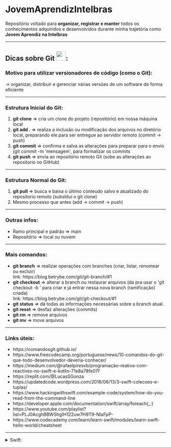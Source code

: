 # JovemAprendizIntelbras
<p> 
  Repositório voltado para <b>organizar, registrar e manter</b> todos os conhecimentos adquiridos e desenvolvidos durante minha trajetória como <b>Jovem Aprendiz na     Intelbras</b>
</p>

<hr>

<h2>Dicas sobre Git <img src='https://git-scm.com/images/logos/downloads/Git-Icon-1788C.svg' width=30px>:</h2>

<h3>Motivo para utilizar versionadores de código (como o Git):</h3>

-> organizar, distribuir e gerenciar várias versões de um software de forma eficiente

<hr>

<h3>Estrutura Inicial do Git:</h1>
<ol>
  <li><b>git clone</b> => cria um clone do projeto (repositório) em nossa máquina local
  <li><b>git add .</b> => realiza a inclusão ou modificação dos arquivos no diretório local, preparando ele para ser entregue ao servidor remoto (commit -> push)
  <li><b>git commit</b> => confirma e salva as alterações para preparar para o envio (git commit -m 'mensagem', para formalizar os commits
  <li><b>git push</b> => envia ao repositório remoto Git (sobe as alterações ao repositorio no GitHub)
</ol>

<hr>

<h3>Estrutura Normal do Git:</h3>
<ol>
  <li><b>git pull</b> => busca e baixa o último conteudo salvo e atualizado do repositorio remoto (substitui o git clone)
  <li>Mesmo processo que antes (add -> commit -> push)
</ol>
<hr>

<h3>Outras infos:</h3>

<ul>
  <li>Ramo principal e padrão => main
  <li>Repositório => local ou nuvem
</ul>

<hr>

<h3>Mais comandos:</h3>
<ul>
  <li><b>git branch</b> => realizar operações com branches (criar, listar, renomear ou excluir)<br>
      link: https://blog.betrybe.com/git/git-branch/#1
  <li><b>git checkout</b> => alterar a branch ou restaurar arquivos (da pra usar o 'git checkout -b <nome branch>' para criar e já entrar nessa nova branch (ramificação) criada)<br>
link: https://blog.betrybe.com/git/git-checkout/#1
  <li><b>git status</b> => dá todas as informações necessárias sobre a branch atual.
  <li><b>git reset</b> => desfaz alterações (commits)
  <li><b>git rm</b> => remove arquivos
  <li><b>git mv</b> => move arquivos
</ul>

<hr>
    
<h3>Links úteis:</h3>
<ul>
  <li>https://comandosgit.github.io/
  <li>https://www.freecodecamp.org/portuguese/news/10-comandos-do-git-que-todo-desenvolvedor-deveria-conhecer/
  <li>https://medium.com/@rafaelpiresvb/programação-reativa-com-reactivex-no-swift-e-kotlin-71e8a78fe07f
  <li>https://replit.com/@LucasSGonza
  <li>https://updatedcode.wordpress.com/2016/06/13/3-swift-colecoes-e-tuplas/
  <li>https://www.hackingwithswift.com/example-code/system/how-do-you-read-from-the-command-line
  <li>https://developer.apple.com/documentation/swift/array/foreach(_:)
  <li>https://www.youtube.com/playlist?list=PLJ0AcghBBWShgIH122uw7H9T9-NIaFpP-
  <li>https://www.codecademy.com/learn/learn-swift/modules/learn-swift-hello-world/cheatsheet
</ul>

<hr>
    
<details>
	<summary>Swift:</summary>

Links:

https://www.codingame.com/playgrounds/66493/swift---variaveis-tipos-tuplas-enumeracoes-e-operadores

https://macmagazine.com.br/post/2015/06/24/quaddro-macmagazine-vamos-aprender-swift/

https://macmagazine.com.br/post/2015/07/01/quaddro-macmagazine-swift-na-pratica-2-operadores/

https://macmagazine.com.br/post/2015/07/08/quaddro-macmagazine-swift-na-pratica-3-string-e-collection-types/

https://tiagoaguiar.co/xcode-shortcuts-teclas-de-atalho#:~:text=cmd%20%2B%20%5B%20%3A%3A%20unindent&text=Um%20bom%20desenvolvedor%20de%20software,atalho%20dentro%20do%20seu%20Xcode

https://www.tutorialspoint.com/swift-program-to-get-input-from-the-user#

https://www.codecademy.com/learn/learn-swift/modules/learn-swift-hello-world/cheatsheet

——————————————————————————————

Características

- tipagem => tipo da variável é definido baseado no 1º valor que ela receber. Uma vez definido o tipo, este não poderá ser modificado

- ' ; ' é opcional

-  "Xcode" => IDE oficial desenvolvida pela apple para desenvolvimento de SWIFT

- readLine() -> funciona quase como o scan.nextLine() do Scanner do Java (utiliza do conceito de opcionais)

- usar { } em métodos

- usar ‘ _ ‘ (underline) significa que o valor não é necessário ser citado. Exemplo:
	for _ in 0…2 { print(‘Ola Mundo’) } —> irá simplesmente realizar o código do loop 3x

	func calcMedia (_ nota1: Double, _ nota2: Double ) { //codigo } —> 
		nesse caso, por padrao as funções em swift utilizam de ‘label’ (tag/identificador) para cada 				parâmetro, ou seja, utlizando o ‘ _ ‘, vc retira a necessidade de, quando for chamar a função, ter que 		colocar as labels (no caso os nomes utilizados, no exemplo citado sendo nota1, nota2)

-  ‘ ?? ‘ —> utiliza-se quando a variável é do tipo opcional, dessa forma, após as ??, coloca-se um valor padrão para a mesma.

	This operator is generally used to provide a default value when an expression or variable produces an 		optional result. for ex:
		let i: Int? = 5
		let j: Int? = nil

		let value1 = i ?? 9 //value1 will be 5 non-optional
		let value2 = j ?? 9 //value2 will be 9 non-optional

	You can chain multiple of these operators as such:
		let value3 = j ?? i ?? 9 //value3 will be 5 non-optional


- Concatenação => print (“Média: “, media) => usar + da erro. O “+” iria concatenar apenas se tudo fosse String.

	Dica: utilizamos “\(valor)” para inserirmos o valor de uma variável ou constante dentro de uma string 		(Interpolação).

——————————————————————————————

Sobre a linguagem

Tipos de variáveis:
* Var => variable variável (valor pode ser alterado)
* Let => variable constante (valor não pode ser alterado)

————

Tipos de Dados:
* Int
* Double
* String
* Boolean
* Character (char) => precisa ser declarado explícitamente (ex => var umChar: Character = “a”);

————

Tipos de declaração:
ex: 
* let num; —> num = 1
* let num = 1;
* let num: Int = 2; 

————

Conversão de dados (type casting):
* Sintaxe: tipoDado(variável);
Ex:
Let x = 10;
Let name = String(x)
print(name) —> “10”

Como dito la nas “Características”, a tipagem é ‘automática’, mas definir o tipo da variável da 3º forma é de certa forma mais didática, facilitando o entendimento do código.

————

Operadores Lógicos:
* No geral, igual as outras linguagens (<,>,//, ==, !=, !, +=, -=, …, &&, ||)

https://docs.swift.org/swift-book/documentation/the-swift-programming-language/basicoperators/

————

Condições:
* If, if/else, else if, switch => igual as outras linguagens
* Operador ternário:
Sintaxe => expressão ? valor-seTrue : valor-seFalse;

————

Comentarios:
* Igual Java ( // ou /* */ )

————

Tuplas:

* Sintaxe padrão => let numbers = (1,2,3)
* Funciona semelhante como uma matriz em Java (uma ‘variável’ ou um espaço de memória que agrupa vários valores, podendo ser de tipos distintos ou não)

* Sintaxe de criação com a mesma lógica das variáveis (pode definir o tipo explicitamente ou não)
* Caso for definir o tipo, precisa ser para cada item da tupla (oq talvez não seja tão produtivo), visto que cada item é “único” (a tupla serve simplesmente para armazenar)
* Pode ser inicializado vazia

* Por padrão, cada item da tupla pode ser acessado pelo seu índice, mas é possível atribuir ‘nomes’ para cada item (somente se o tipo não estiver declarado)=> let coords = (lat: 22.1, lng: 27.6)

————

Array:

* Sintaxe padrão => let numbers = [1,2,3]

* Possuí a sintaxe de criação de uma matriz em Java (utilizando colchetes) e compartilha da característica de conter apenas valores de um MESMO TIPO
* Nesse sentido, caso queira definir o tipo de dado da Array durante a criação dela, basta definir somente uma vez, diferentemente da Tupla, que caso for definir o tipo, precisa ser para cada valor contido nela.
* Pode ser inicializado vazia

Alguns métodos usuais (alguns funcionam para tuplas tbm):
- append() -> adiciona na Array
- removeAll() -> auto-explicativo
- isEmpty -> auto-explicative
- count -> verifica tamanho da lista (igual o lenght ou size)
- contais() -> verifica na Array se existe o elemento indicado no parâmetro
- first -> access o primeiro elemento da Array
- insert(‘item’, at: ‘índice’) -> insere um elemento no índice indicado
- remove(at: ‘indice’) -> remove o item da Array no índice indicado
- removeLast() -> auto-explicativo mas remove o ultimo item da Array
- swapAt(0,1) -> meio auto-explicativo mas ele troca os elementos de posição (vc indica quais serão trocados)

https://developer.apple.com/documentation/swift/sequence/filter(_:)
https://developer.apple.com/documentation/swift/array/map(_:)-87c4d

————

Dictionary:

https://www.codecademy.com/learn/learn-swift/modules/learn-swift-dictionaries/cheatsheet#:~:text=To%20remove%20a%20key%2Dvalue,removeAll()%20to%20a%20dictionary

* Funciona muito semelhante a uma Array, mas utiliza do conceito de chave-valor (key-value), semelhante a um JSON
* É necessário definir na criação o tipo da chave e do valor
* Possuí métodos da mesma forma que Array, possuindo alguns métodos até idênticos, mas no geral os métodos realmente “são os mesmos” que na Array, mas atualizados para a sintaxe do dictionary.

* Usos gerais:

    - Sintaxe de criação: 
		var products: [tipoChave : tipoValor] = [ : ] —> iniciando vazia

    - CRUD valores (sempre atento ao tipo da chave e do valor):
		CREATE ja na criação do dicionario  —> var products: [Int : String] = [1 : “Fone de ouvido”]
		CREATE/UPDATE normal —> products[1] = “Fone de ouvido”
MÉTODO CREATE/UPDATE —> dictionary.updateValue(valor, forKey: chave) —> add or update a key-value
		
		DELETE meio estranho —> products[0] = nil —> nil significa a ausência de valor
MÉTODO DELETE mais legal —> removeValue(forKey: 0) —> a partir da chave informada, remove o item

		READ de chave —> for key in products.key { print(key) }
		READ de valor  —> for val in products.values { print(val) }
		READ key-value —> for (key, value) in products { print (“chave: \(key), valor: \(valor)” }
	
————

Sets:

* Semelhante a um Array, mas não permite itens repetidos
* Igualmente a Array, permite apenas 1 tipo (coleção de dados únicos de mesmo tipo)
* Sintaxe padrao —> var newSet: Set<tipo> = [ ]

- Sua utilização me parece mais específica do que em relação aos demais tipos de dados, além de talvez necessitar de um maior contexto para utilizá-la
- Ex:

//simulando a Mega-sena

var numbers = 6
var result: Set<Int> = [ ]

while (numbers > 0) {
	let generated = Int.random (in: 1…60) //método que gera numeros aleatorios a partir do range definido
	let res = result.insert(generated) //só irá inserir no Set se o número gerado não for repetido
	if (res.inserted) {
		numbers - -
	}
}

————

Laços de Repetição:

* While => sintaxe padrão, igual em Java e JS (verifica a condição, dps executa o bloco de código)
* Repeat/while => igual o do/while (execute o bloco de código, dps verifica a condição)

Sequências (ranges) => controlam o for
ex: 
let range = 0…5 // inclusive (incluí tudo)
let r = 0..<5 // exclusive (não incluí o limite)

for
* sintaxe 1=> for i in x...y { }
* i => variável padrão, é imutável (let)
* é possível utilizar da cláusula ‘where’ para colocar uma condição no loop. ex:
	for i in 1...10 where i % 2 == 0 { print(i) }

* O for em swift utiliza bem da questão dos parâmetros genéricos, ent a variável i é somente uma opção para tal.
* No geral, o loop for é mais fácil de interpretar traduzindo-o. ex:
	let sequencia = 1…5
	for num in sequencia {
		print(num) //exibira todos os itens de ‘sequencia’ 	}

* sintaxe mais padrão ainda => 

	for item in items { 		// Do this 	}

nessa sintaxe, deixa mais claro a possibilidade de utilizar do for para iterar uma Array, da mesma forma que um forEach(). A vantagem do for, seria da possibilidade de iterar por uma Array de Array’s, ou seja, cada item da Array a ser iterada é uma outra Array

https://www.programiz.com/swift-programming/for-in-loop
https://www.appypie.com/loops-swift-how-to
https://www.hackingwithswift.com/sixty/4/1/for-loops

————

BREAK e CONTINUE

* break —> utilizado para literalmente quebrar/parar algo, geralmente uma iteração em um loop ou no caso de utilizar de switch/case, por exemplo. Quando utilizado em loops, muito comum ser utilizado dentro de if’s (verificações), para não ser necessário validar tudo de algo (array por ex) quando já satisfez oq era procurado

* continue —> pula uma iteração e passa para a próxima instrução ou bloco de código. Facilita quando uti

————

Functions:

* Muito semelhante às sintaxe dos métodos em Java e das functions em JavaScript, só muda o prefixo: func nomeFuncao () { }

* Da mesma forma que em Java, os parâmetros precisam de nome + tipo
* Se for utilizar do ‘return’ é necessário definir o tipo do retorno, mesma lógica que em Java, mas o tipo do retorno é definido após os parâmetros, da seguinte forma:
		func calcMedia (nota1: Double, nota2: Double) -> Double { }

* Por padrão, caso for omitido, o return é vazio
* Nos parâmetros, os nomes das ‘variaveis de parâmetro’ funcionam como labels, ou seja, caso não for utilizado um ‘ _ ‘ antes do nome da variavel, na hora de chamar o método e passar os argumentos, seria necessário citar os labels. EX:
		calcMedia(nota1: 7, nota2: 10)

————

Closure:

https://www.programiz.com/swift-programming/closures

* Funciona quase como uma Arroy function em JavaScript, no sentido de que a Closure é uma função resumida

EX:

closure:							function
{ (a: Int, b: Int) -> Int in				func somar (a: Int, b: Int) -> Int {
   a + b								return a + b
}								}

—> Características:
- pode ou não receber parâmetros
- não é necessário uma palavra chave para declarar uma closure (como existe nas functions)
- a declaração consiste nas { }
- Sintaxe padrao: { (parametro) -> tipoRetorno in //codigo } 
- o ‘in’ funciona como uma “—>” em JS
- o ’—>’ serve para separar os parâmetros do tipo de retorno 
- Pode ser passada como parâmetro de outras funções (callback function), como em um map por exemplo

————

COISAS A FAZER:

* https://www.youtube.com/watchv=Lkv4bYzuH_Y&list=PLZPWdr0WUuJ93mjCDaxLM8ZOi_5BwG7iC&index=13

* https://macmagazine.com.br/post/2015/07/22/quaddro-macmagazine-swift-na-pratica-5-controle-de-fluxo-looping/

* https://macmagazine.com.br/post/2015/08/05/quaddro-macmagazine-swift-na-pratica-6-funcoes/

* https://macmagazine.com.br/post/2015/08/12/quaddro-macmagazine-swift-na-pratica-7-closures/

————
    </details>
